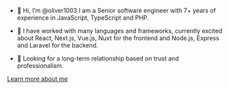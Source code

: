 - 👋 Hi, I’m @oliver1003
I am a Senior software engineer with 7+ years of experience in JavaScript, TypeScript and PHP.

- 👀
I have worked with many languages and frameworks, currently excited about React, Next.js, Vue.js, Nuxt for the frontend and Node.js, Express and Laravel for the backend.

- 💞️
Looking for a long-term relationship based on trust and professionalism.

[Learn more about me](https://oliver-1003-site.netlify.app/)
